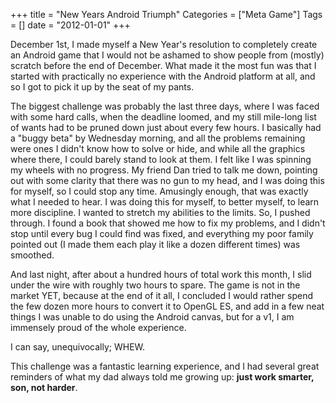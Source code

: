 +++
title = "New Years Android Triumph"
Categories = ["Meta Game"]
Tags = []
date = "2012-01-01"
+++
<p>December 1st, I made myself a New Year's resolution to completely create an Android game that I would not be ashamed to show people from (mostly) scratch before the end of December. What made it the most fun was that I started with practically no experience with the Android platform at all, and so I got to pick it up by the seat of my pants.<p />The biggest challenge was probably the last three days, where I was faced with some hard calls, when the deadline loomed, and my still mile-long list of wants had to be pruned down just about every few hours. I basically had a "buggy beta" by Wednesday morning, and all the problems remaining were ones I didn't know how to solve or hide, and while all the graphics where there, I could barely stand to look at them. I felt like I was spinning my wheels with no progress. My friend Dan tried to talk me down, pointing out with some clarity that there was no gun to my head, and I was doing this for myself, so I could stop any time. Amusingly enough, that was exactly what I needed to hear. I was doing this for myself, to better myself, to learn more discipline. I wanted to stretch my abilities to the limits. So, I pushed through. I found a book that showed me how to fix my problems, and I didn't stop until every bug I could find was fixed, and everything my poor family pointed out (I made them each play it like a dozen different times) was smoothed.<p />  And last night, after about a hundred hours of total work this month, I slid under the wire with roughly two hours to spare. The game is not in the market YET, because at the end of it all, I concluded I would rather spend the few dozen more hours to convert it to OpenGL ES, and add in a few neat things I was unable to do using the Android canvas, but for a v1, I am immensely proud of the whole experience.<p />I can say, unequivocally; WHEW. <p />This challenge was a fantastic learning experience, and I had several great reminders of what my dad always told me growing up: <strong>just work smarter, son, not harder</strong>.</p>
